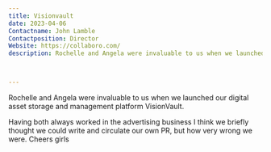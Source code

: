 ```yaml
---
title: Visionvault
date: 2023-04-06
Contactname: John Lamble
Contactposition: Director
Website: https://collaboro.com/
description: Rochelle and Angela were invaluable to us when we launched our digital asset storage and management platform VisionVault.



---
```



Rochelle and Angela were invaluable to us when we launched our digital asset storage and management platform VisionVault.

Having both always worked in the advertising business I think we briefly thought we could write and circulate our own PR, but how very wrong we were. Cheers girls

